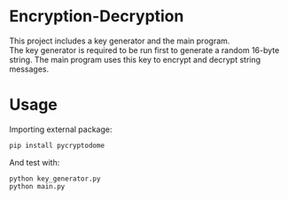 # Encryption-Decryption

This project includes a key generator and the main program.   
The key generator is required to be run first to generate a random 16-byte string.
The main program uses this key to encrypt and decrypt string messages.

# Usage
Importing external package:
```python
pip install pycryptodome
```
And test with:
~~~
python key_generator.py
python main.py 
~~~
